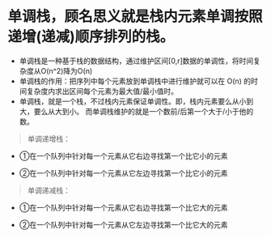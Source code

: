 

# 单调栈，顾名思义就是栈内元素单调按照递增(递减)顺序排列的栈。

- 单调栈是一种基于栈的数据结构，通过维护区间[0,r]数据的单调性，将时间复杂度从O(n^2)降为O(n)
- 单调栈的作用：把序列中每个元素放到单调栈中进行维护就可以在 O(n) 的时间复杂度内求出区间每个元素为最大值/最小值时。
- 单调栈，就是一个栈，不过栈内元素保证单调性。即，栈内元素要么从小到大，要么从大到小。 而单调栈维护的就是一个数前/后第一个大于/小于他的数。

>单调递增栈：

- ①在一个队列中针对每一个元素从它右边寻找第一个比它小的元素

- ②在一个队列中针对每一个元素从它左边寻找第一个比它小的元素

> 单调递减栈：

- ①在一个队列中针对每一个元素从它右边寻找第一个比它大的元素

- ②在一个队列中针对每一个元素从它左边寻找第一个比它大的元素